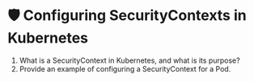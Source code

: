 # 🛡️ Configuring SecurityContexts in Kubernetes

1. What is a SecurityContext in Kubernetes, and what is its purpose?
2. Provide an example of configuring a SecurityContext for a Pod.